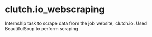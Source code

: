 # clutch.io_webscraping
Internship task to scrape data from the job website, clutch.io. Used BeautifulSoup to perform scraping
